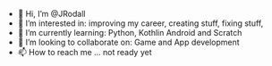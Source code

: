- 👋 Hi, I’m @JRodall
- 👀 I’m interested in: improving my career, creating stuff, fixing stuff, 
- 🌱 I’m currently learning: Python, Kothlin Android and Scratch
- 💞️ I’m looking to collaborate on: Game and App development
- 📫 How to reach me ... not ready yet 

<!---
JRodall/JRodall is a ✨ special ✨ repository because its `README.md` (this file) appears on your GitHub profile.
You can click the Preview link to take a look at your changes.
--->
